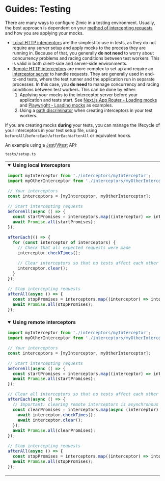 # Guides: Testing

There are many ways to configure Zimic in a testing environment. Usually, the best approach is dependent on your
[method of intercepting requests](getting‐started#4-choose-your-method-to-intercept-requests) and how you are applying
your mocks.

- [Local HTTP interceptors](getting‐started#local-http-interceptors) are the simplest to use in tests, as they do not
  require any server setup and apply mocks to the process they are running in. Because of that, you generally **do not
  need** to worry about concurrency problems and racing conditions between test workers. This is valid in both
  client-side and server-side environments.
- [Remote HTTP interceptors](getting‐started#remote-http-interceptors) are more complex to set up and require an
  [interceptor server](cli‐zimic‐server) to handle requests. They are generally used in end-to-end tests, where the test
  runner and the application run in separate processes. In this case, you **do need** to manage concurrency and racing
  conditions between test workers. This can be done by either:
  1. Applying your mocks to the interceptor server before your application and tests start. See
     [Next.js App Router - Loading mocks](../../examples/with-next-js-app/README.md#loading-mocks) and
     [Playwright - Loading mocks](../../examples/with-playwright/README.md#loading-mocks) as examples.
  2. Using a [path discriminator](api‐zimic‐interceptor‐http#path-discriminators-in-remote-http-interceptors) when
     creating interceptors in your test workers.

If you are creating mocks **during** your tests, you can manage the lifecycle of your interceptors in your test setup
file, using `beforeAll`/`beforeEach`/`afterEach`/`afterAll` or equivalent hooks.

An example using a [Jest](https://jestjs.io)/[Vitest](https://vitest.dev) API:

`tests/setup.ts`

<table><tr><td width="900px" valign="top"><details open><summary><b>Using local interceptors</b></summary>

```ts
import myInterceptor from './interceptors/myInterceptor';
import myOtherInterceptor from './interceptors/myOtherInterceptor';

// Your interceptors
const interceptors = [myInterceptor, myOtherInterceptor];

// Start intercepting requests
beforeAll(async () => {
  const startPromises = interceptors.map((interceptor) => interceptor.start());
  await Promise.all(startPromises);
});

afterEach(() => {
  for (const interceptor of interceptors) {
    // Check that all expected requests were made
    interceptor.checkTimes();

    // Clear interceptors so that no tests affect each other
    interceptor.clear();
  }
});

// Stop intercepting requests
afterAll(async () => {
  const stopPromises = interceptors.map((interceptor) => interceptor.stop());
  await Promise.all(stopPromises);
});
```

</details></td></tr><tr></tr><tr><td width="900px" valign="top"><details open><summary><b>Using remote interceptors</b></summary>

```ts
import myInterceptor from './interceptors/myInterceptor';
import myOtherInterceptor from './interceptors/myOtherInterceptor';

// Your interceptors
const interceptors = [myInterceptor, myOtherInterceptor];

// Start intercepting requests
beforeAll(async () => {
  const startPromises = interceptors.map((interceptor) => interceptor.start());
  await Promise.all(startPromises);
});

// Clear all interceptors so that no tests affect each other
afterEach(async () => {
  // Important: clearing remote interceptors is asynchronous
  const clearPromises = interceptors.map(async (interceptor) => {
    await interceptor.checkTimes();
    await interceptor.clear();
  });
  await Promise.all(clearPromises);
});

// Stop intercepting requests
afterAll(async () => {
  const stopPromises = interceptors.map((interceptor) => interceptor.stop());
  await Promise.all(stopPromises);
});
```

</details></td></tr></table>
